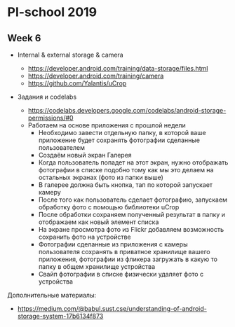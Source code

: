 # PI-school 2019

## Week 6
 - Internal & external storage & camera 
 
   - https://developer.android.com/training/data-storage/files.html
   - https://developer.android.com/training/camera
   - https://github.com/Yalantis/uCrop
 - Задания и codelabs
    - https://codelabs.developers.google.com/codelabs/android-storage-permissions/#0
    - Работаем на основе приложения с прошлой недели
      - Необходимо завести отдельную папку, в которой ваше приложение будет сохранять фотографии сделанные пользователем
      - Создаём новый экран Галерея
      - Когда пользователь попадет на этот экран, нужно отображать фотографии в списке подобно тому как мы это делаем на остальных экранах (фото из папки выше)
      - В галерее должна быть кнопка, тап по которой запускает камеру
      - После того как пользователь сделает фотографию, запускаем обработку фото с помощью библиотеки uCrop
      - После обработки сохраняем полученный результат в папку и отображаем как новый элемент списка
      - На экране просмотра фото из Flickr добавляем возможность сохранить фото на устройстве
      - Фотографии сделанные из приложения с камеры пользователя сохранять в приватное хранилище вашего приложения, фотографии из фликера загружать в какую то папку в общем хранилище устройства
      - Свайп фотографии в списке физически удаляет фото с устройства


Дополнительные материалы:
- https://medium.com/@babul.sust.cse/understanding-of-android-storage-system-17b6134f873
